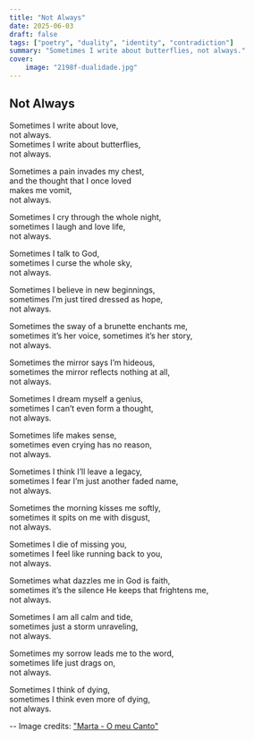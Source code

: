 ```yaml
---
title: "Not Always"
date: 2025-06-03
draft: false
tags: ["poetry", "duality", "identity", "contradiction"]
summary: "Sometimes I write about butterflies, not always."
cover:
    image: "2198f-dualidade.jpg"
---
```


## Not Always

Sometimes I write about love,<br>
not always.<br>
Sometimes I write about butterflies,<br>
not always.<br>

Sometimes a pain invades my chest,<br>
and the thought that I once loved<br>
makes me vomit,<br>
not always.<br>

Sometimes I cry through the whole night,<br>
sometimes I laugh and love life,<br>
not always.<br>

Sometimes I talk to God,<br>
sometimes I curse the whole sky,<br>
not always.<br>

Sometimes I believe in new beginnings,<br>
sometimes I’m just tired dressed as hope,<br>
not always.<br>

Sometimes the sway of a brunette enchants me,<br>
sometimes it’s her voice, sometimes it’s her story,<br>
not always.<br>

Sometimes the mirror says I’m hideous,<br>
sometimes the mirror reflects nothing at all,<br>
not always.<br>

Sometimes I dream myself a genius,<br>
sometimes I can’t even form a thought,<br>
not always.<br>

Sometimes life makes sense,<br>
sometimes even crying has no reason,<br>
not always.<br>

Sometimes I think I’ll leave a legacy,<br>
sometimes I fear I’m just another faded name,<br>
not always.<br>

Sometimes the morning kisses me softly,<br>
sometimes it spits on me with disgust,<br>
not always.<br>

Sometimes I die of missing you,<br>
sometimes I feel like running back to you,<br>
not always.<br>

Sometimes what dazzles me in God is faith,<br>
sometimes it’s the silence He keeps that frightens me,<br>
not always.<br>

Sometimes I am all calm and tide,<br>
sometimes just a storm unraveling,<br>
not always.<br>

Sometimes my sorrow leads me to the word,<br>
sometimes life just drags on,<br>
not always.<br>

Sometimes I think of dying,<br>
sometimes I think even more of dying,<br>
not always.


--
Image credits: ["Marta - O meu Canto"](https://marta-omeucanto.blogs.sapo.pt/a-dualidade-das-pessoas-1183740)
